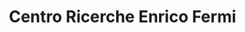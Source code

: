 ---
title: "Centro Ricerche Enrico Fermi"
website: "https://www.cref.it/"
description: "Description"
logo: "images/partners/logo_CREF.webp"
category: "Patrocinato da"
draft: false
order: 6
#id: "partners"
---